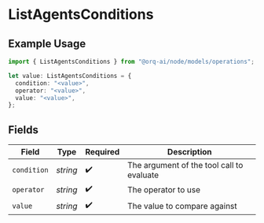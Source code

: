# ListAgentsConditions

## Example Usage

```typescript
import { ListAgentsConditions } from "@orq-ai/node/models/operations";

let value: ListAgentsConditions = {
  condition: "<value>",
  operator: "<value>",
  value: "<value>",
};
```

## Fields

| Field                                     | Type                                      | Required                                  | Description                               |
| ----------------------------------------- | ----------------------------------------- | ----------------------------------------- | ----------------------------------------- |
| `condition`                               | *string*                                  | :heavy_check_mark:                        | The argument of the tool call to evaluate |
| `operator`                                | *string*                                  | :heavy_check_mark:                        | The operator to use                       |
| `value`                                   | *string*                                  | :heavy_check_mark:                        | The value to compare against              |